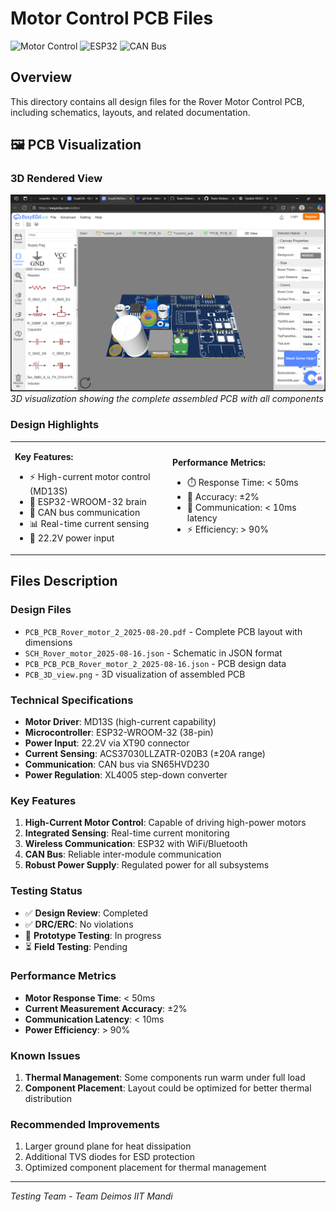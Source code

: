 # Motor Control PCB Files

![Motor Control](https://img.shields.io/badge/Motor-Control-blue?style=for-the-badge)
![ESP32](https://img.shields.io/badge/ESP32-Powered-red?style=for-the-badge)
![CAN Bus](https://img.shields.io/badge/CAN-Bus-yellow?style=for-the-badge)

## Overview
This directory contains all design files for the Rover Motor Control PCB, including schematics, layouts, and related documentation.

## 🖼️ PCB Visualization

### 3D Rendered View
![Motor Control PCB 3D](PCB_3D_view.png)
*3D visualization showing the complete assembled PCB with all components*

### Design Highlights
<table>
<tr>
<td width="50%">

**Key Features:**
- ⚡ High-current motor control (MD13S)
- 🧠 ESP32-WROOM-32 brain
- 📡 CAN bus communication
- 📊 Real-time current sensing
- 🔌 22.2V power input

</td>
<td width="50%">

**Performance Metrics:**
- ⏱️ Response Time: < 50ms
- 🎯 Accuracy: ±2%
- 📶 Communication: < 10ms latency
- ⚡ Efficiency: > 90%

</td>
</tr>
</table>

## Files Description

### Design Files
- `PCB_PCB_Rover_motor_2_2025-08-20.pdf` - Complete PCB layout with dimensions
- `SCH_Rover_motor_2025-08-16.json` - Schematic in JSON format
- `PCB_PCB_PCB_Rover_motor_2_2025-08-16.json` - PCB design data
- `PCB_3D_view.png` - 3D visualization of assembled PCB

### Technical Specifications
- **Motor Driver**: MD13S (high-current capability)
- **Microcontroller**: ESP32-WROOM-32 (38-pin)
- **Power Input**: 22.2V via XT90 connector
- **Current Sensing**: ACS37030LLZATR-020B3 (±20A range)
- **Communication**: CAN bus via SN65HVD230
- **Power Regulation**: XL4005 step-down converter

### Key Features
1. **High-Current Motor Control**: Capable of driving high-power motors
2. **Integrated Sensing**: Real-time current monitoring
3. **Wireless Communication**: ESP32 with WiFi/Bluetooth
4. **CAN Bus**: Reliable inter-module communication
5. **Robust Power Supply**: Regulated power for all subsystems

### Testing Status
- ✅ **Design Review**: Completed
- ✅ **DRC/ERC**: No violations
- 🔄 **Prototype Testing**: In progress
- ⏳ **Field Testing**: Pending

### Performance Metrics
- **Motor Response Time**: < 50ms
- **Current Measurement Accuracy**: ±2%
- **Communication Latency**: < 10ms  
- **Power Efficiency**: > 90%

### Known Issues
1. **Thermal Management**: Some components run warm under full load
2. **Component Placement**: Layout could be optimized for better thermal distribution

### Recommended Improvements
1. Larger ground plane for heat dissipation
2. Additional TVS diodes for ESD protection
3. Optimized component placement for thermal management

---
*Testing Team - Team Deimos IIT Mandi*
